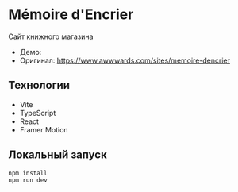 # Mémoire d'Encrier

Сайт книжного магазина

- Демо:
- Оригинал: https://www.awwwards.com/sites/memoire-dencrier

## Технологии

- Vite
- TypeScript
- React
- Framer Motion

## Локальный запуск

```sh
npm install
npm run dev
```
